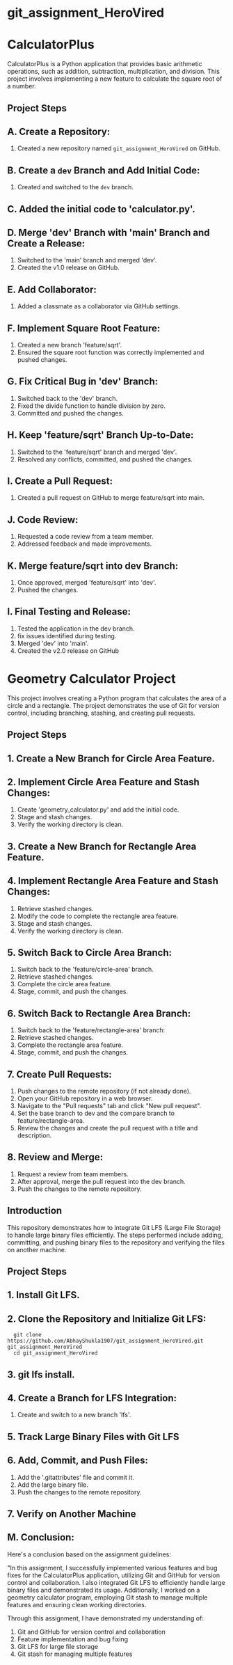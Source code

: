 # git_assignment_HeroVired
# CalculatorPlus
  CalculatorPlus is a Python application that provides basic arithmetic operations, such as addition, subtraction, multiplication, and division. This project involves implementing a new feature to calculate the square root of a number.

## Project Steps

## A. Create a Repository:
   1. Created a new repository named `git_assignment_HeroVired` on GitHub.

## B. Create a `dev` Branch and Add Initial Code:
   1. Created and switched to the `dev` branch.
      
## C. Added the initial code to 'calculator.py'.

## D. Merge 'dev' Branch with 'main' Branch and Create a Release: 
   1. Switched to the 'main' branch and merged 'dev'.
   2. Created the v1.0 release on GitHub.
      
## E. Add Collaborator:
   1. Added a classmate as a collaborator via GitHub settings.
      
## F. Implement Square Root Feature:      
   1. Created a new branch 'feature/sqrt'.
   2. Ensured the square root function was correctly implemented and pushed changes.
      
## G. Fix Critical Bug in 'dev' Branch:      
   1. Switched back to the 'dev' branch.
   2. Fixed the divide function to handle division by zero.
   3. Committed and pushed the changes.
      
## H. Keep 'feature/sqrt' Branch Up-to-Date:
   1. Switched to the 'feature/sqrt' branch and merged 'dev'.
   2. Resolved any conflicts, committed, and pushed the changes.
      
## I. Create a Pull Request:
   1. Created a pull request on GitHub to merge feature/sqrt into main.
      
## J. Code Review:
   1. Requested a code review from a team member.
   2. Addressed feedback and made improvements.
      
## K. Merge feature/sqrt into dev Branch:
   1. Once approved, merged 'feature/sqrt' into 'dev'.
   2. Pushed the changes.
      
## l. Final Testing and Release:
   1. Tested the application in the dev branch.
   2. fix issues identified during testing.
   3. Merged 'dev' into 'main'.
   4. Created the v2.0 release on GitHub


      
# Geometry Calculator Project
  This project involves creating a Python program that calculates the area of a circle and a  rectangle. The project demonstrates the use of Git for version control, including branching, stashing, and creating pull requests.
## Project Steps

## 1. Create a New Branch for Circle Area Feature.

## 2. Implement Circle Area Feature and Stash Changes:
   1. Create 'geometry_calculator.py' and add the initial code.
   2. Stage and stash changes.
   3. Verify the working directory is clean.

## 3. Create a New Branch for Rectangle Area Feature.

## 4. Implement Rectangle Area Feature and Stash Changes:
   1. Retrieve stashed changes.
   2. Modify the code to complete the rectangle area feature.
   3. Stage and stash changes.
   4. Verify the working directory is clean.

## 5. Switch Back to Circle Area Branch:
   1. Switch back to the 'feature/circle-area' branch.
   2. Retrieve stashed changes.
   3. Complete the circle area feature.
   4. Stage, commit, and push the changes.

## 6. Switch Back to Rectangle Area Branch:
   1. Switch back to the 'feature/rectangle-area' branch:
   2. Retrieve stashed changes.
   3. Complete the rectangle area feature.
   4. Stage, commit, and push the changes.

## 7. Create Pull Requests:
   1. Push changes to the remote repository (if not already done).
   2. Open your GitHub repository in a web browser.
   3. Navigate to the "Pull requests" tab and click "New pull request".
   4. Set the base branch to dev and the compare branch to feature/rectangle-area.
   5. Review the changes and create the pull request with a title and description.

## 8. Review and Merge:
   1. Request a review from team members.
   2. After approval, merge the pull request into the dev branch.
   3. Push the changes to the remote repository.



## Introduction
   This repository demonstrates how to integrate Git LFS (Large File Storage) to handle large binary files efficiently. The steps performed include adding, committing, and pushing binary files to the repository and verifying the files on another machine.
## Project Steps

## 1. Install Git LFS.

## 2. Clone the Repository and Initialize Git LFS:
      git clone https://github.com/AbhayShukla1907/git_assignment_HeroVired.git git_assignment_HeroVired
      cd git_assignment_HeroVired
      
## 3. git lfs install.

## 4. Create a Branch for LFS Integration:
   1. Create and switch to a new branch 'lfs'.

## 5. Track Large Binary Files with Git LFS

## 6. Add, Commit, and Push Files:
   1. Add the '.gitattributes' file and commit it.
   2. Add the large binary file.
   3. Push the changes to the remote repository.

## 7. Verify on Another Machine

## M. Conclusion:
   Here's a conclusion based on the assignment guidelines:

"In this assignment, I successfully implemented various features and bug fixes for the CalculatorPlus application, utilizing Git and GitHub for version control and collaboration. I also integrated Git LFS to efficiently handle large binary files and demonstrated its usage. Additionally, I worked on a geometry calculator program, employing Git stash to manage multiple features and ensuring clean working directories.

Through this assignment, I have demonstrated my understanding of:

1. Git and GitHub for version control and collaboration
2. Feature implementation and bug fixing
3. Git LFS for large file storage
4. Git stash for managing multiple features


      
